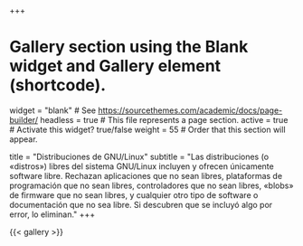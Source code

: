 +++
# Gallery section using the Blank widget and Gallery element (shortcode).
widget = "blank"  # See https://sourcethemes.com/academic/docs/page-builder/
headless = true  # This file represents a page section.
active = true  # Activate this widget? true/false
weight = 55  # Order that this section will appear.

title = "Distribuciones de GNU/Linux"
subtitle = "Las distribuciones (o «distros») libres del sistema GNU/Linux incluyen y ofrecen únicamente software libre. Rechazan aplicaciones que no sean libres, plataformas de programación que no sean libres, controladores que no sean libres, «blobs» de firmware que no sean libres, y cualquier otro tipo de software o documentación que no sea libre. Si descubren que se incluyó algo por error, lo eliminan."
+++

{{< gallery >}}
